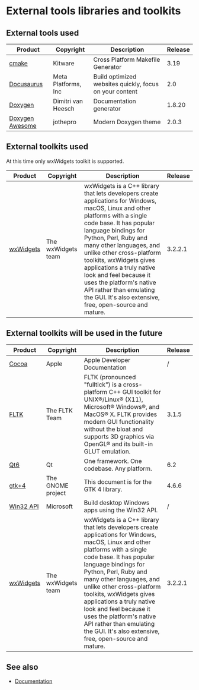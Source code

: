 # External tools libraries and toolkits

## External tools used

| Product                                                            | Copyright           | Description                                             | Release |
| ------------------------------------------------------------------ | ------------------- | ------------------------------------------------------- | ------- |
| [cmake](https://www.cmake.org)                                     | Kitware             | Cross Platform Makefile Generator                       | 3.19    |
| [Docusaurus](https://docusaurus.io/)                               | Meta Platforms, Inc | Build optimized websites quickly, focus on your content | 2.0     |
| [Doxygen](http://www.doxygen.org)                                  | Dimitri van Heesch  | Documentation generator                                 | 1.8.20  |
| [Doxygen Awesome](https://jothepro.github.io/doxygen-awesome-css/) | jothepro            | Modern Doxygen theme                                    | 2.0.3   |

## External toolkits used

At this time only wxWidgets toolkit is supported.

| Product                                                      | Copyright          | Description                                                                                                                                                                                                                                                                                                                                                                                                                                                  | Release |
| ------------------------------------------------------------ | ------------------ | ------------------------------------------------------------------------------------------------------------------------------------------------------------------------------------------------------------------------------------------------------------------------------------------------------------------------------------------------------------------------------------------------------------------------------------------------------------ | ------- |
| [wxWidgets](https://wxwidgets.org)                           | The wxWidgets team | wxWidgets is a C++ library that lets developers create applications for Windows, macOS, Linux and other platforms with a single code base. It has popular language bindings for Python, Perl, Ruby and many other languages, and unlike other cross-platform toolkits, wxWidgets gives applications a truly native look and feel because it uses the platform's native API rather than emulating the GUI. It's also extensive, free, open-source and mature. | 3.2.2.1 |

## External toolkits will be used in the future

| Product                                                      | Copyright          | Description                                                                                                                                                                                                                                                                                                                                                                                                                                                  | Release |
| ------------------------------------------------------------ | ------------------ | ------------------------------------------------------------------------------------------------------------------------------------------------------------------------------------------------------------------------------------------------------------------------------------------------------------------------------------------------------------------------------------------------------------------------------------------------------------ | ------- |
| [Cocoa](https://developer.apple.com/documentation)           | Apple              | Apple Developer Documentation                                                                                                                                                                                                                                                                                                                                                                                                                                | /       |
| [FLTK](http://www.fltk.org)                                  | The FLTK Team      | FLTK (pronounced "fulltick") is a cross-platform C++ GUI toolkit for UNIX®/Linux® (X11), Microsoft® Windows®, and MacOS® X. FLTK provides modern GUI functionality without the bloat and supports 3D graphics via OpenGL® and its built-in GLUT emulation.                                                                                                                                                                                                   | 3.1.5   |
| [Qt6](http://www.qt.io)                                      | Qt                 | One framework. One codebase. Any platform.                                                                                                                                                                                                                                                                                                                                                                                                                   | 6.2     |
| [gtk+4](http://www.gnome.org)                                | The GNOME project  | This document is for the GTK 4 library.                                                                                                                                                                                                                                                                                                                                                                                                                      | 4.6.6   |
| [Win32 API](https://docs.microsoft.com/en-us/windows/win32/) | Microsoft          | Build desktop Windows apps using the Win32 API.                                                                                                                                                                                                                                                                                                                                                                                                              | /       |
| [wxWidgets](https://wxwidgets.org)                           | The wxWidgets team | wxWidgets is a C++ library that lets developers create applications for Windows, macOS, Linux and other platforms with a single code base. It has popular language bindings for Python, Perl, Ruby and many other languages, and unlike other cross-platform toolkits, wxWidgets gives applications a truly native look and feel because it uses the platform's native API rather than emulating the GUI. It's also extensive, free, open-source and mature. | 3.2.2.1 |

## See also

- [Documentation](/docs/documentation)
